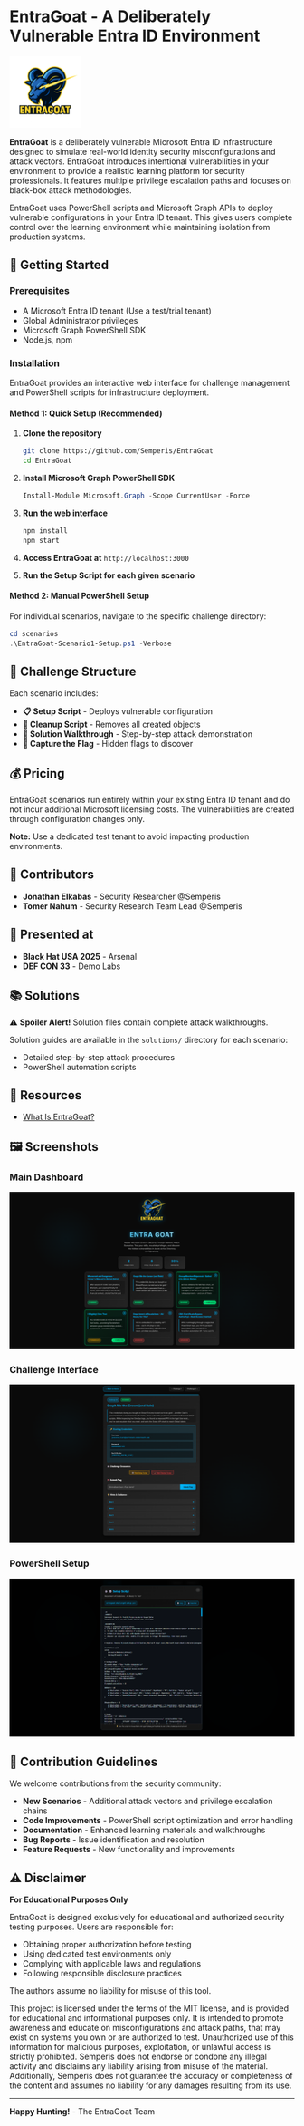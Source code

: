 # EntraGoat - A Deliberately Vulnerable Entra ID Environment

<img src="./assets/LogoEntra.png" width=25% height=25%>

**EntraGoat** is a deliberately vulnerable Microsoft Entra ID infrastructure designed to simulate real-world identity security misconfigurations and attack vectors. EntraGoat introduces intentional vulnerabilities in your environment to provide a realistic learning platform for security professionals. It features multiple privilege escalation paths and focuses on black-box attack methodologies.

EntraGoat uses PowerShell scripts and Microsoft Graph APIs to deploy vulnerable configurations in your Entra ID tenant. This gives users complete control over the learning environment while maintaining isolation from production systems.


## 🚀 Getting Started

### Prerequisites
- A Microsoft Entra ID tenant (Use a test/trial tenant)
- Global Administrator privileges
- Microsoft Graph PowerShell SDK
- Node.js, npm

### Installation

EntraGoat provides an interactive web interface for challenge management and PowerShell scripts for infrastructure deployment.

#### Method 1: Quick Setup (Recommended)

1. **Clone the repository**
   ```bash
   git clone https://github.com/Semperis/EntraGoat
   cd EntraGoat
   ```

2. **Install Microsoft Graph PowerShell SDK**
   ```powershell
   Install-Module Microsoft.Graph -Scope CurrentUser -Force
   ```

3. **Run the web interface**
   ```bash
   npm install
   npm start
   ```

4. **Access EntraGoat at** `http://localhost:3000`

5. **Run the Setup Script for each given scenario**

#### Method 2: Manual PowerShell Setup

For individual scenarios, navigate to the specific challenge directory:

```powershell
cd scenarios
.\EntraGoat-Scenario1-Setup.ps1 -Verbose
```

## 🎯 Challenge Structure

Each scenario includes:
- **📋 Setup Script** - Deploys vulnerable configuration
- **🧹 Cleanup Script** - Removes all created objects
- **📖 Solution Walkthrough** - Step-by-step attack demonstration
- **🎌 Capture the Flag** - Hidden flags to discover

## 💰 Pricing

EntraGoat scenarios run entirely within your existing Entra ID tenant and do not incur additional Microsoft licensing costs. The vulnerabilities are created through configuration changes only.

**Note:** Use a dedicated test tenant to avoid impacting production environments.

## 👥 Contributors

- **Jonathan Elkabas** - Security Researcher @Semperis
- **Tomer Nahum** - Security Research Team Lead @Semperis

## 🎯 Presented at

- **Black Hat USA 2025** - Arsenal
- **DEF CON 33** - Demo Labs

## 📚 Solutions

⚠️ **Spoiler Alert!** Solution files contain complete attack walkthroughs.

Solution guides are available in the `solutions/` directory for each scenario:
- Detailed step-by-step attack procedures
- PowerShell automation scripts

## 📝  Resources
- [What Is EntraGoat?](https://www.semperis.com/blog/what-is-entragoat-entra-id-simulation-environment/)

## 🖼️ Screenshots

### Main Dashboard
![Main Dashboard](./screenshots/dashboard.png)

### Challenge Interface
![Challenge Interface](./screenshots/challenge-view.png)

### PowerShell Setup
![PowerShell Setup](./screenshots/powershell-setup.png)


## 🤝 Contribution Guidelines

We welcome contributions from the security community:

- **New Scenarios** - Additional attack vectors and privilege escalation chains
- **Code Improvements** - PowerShell script optimization and error handling
- **Documentation** - Enhanced learning materials and walkthroughs
- **Bug Reports** - Issue identification and resolution
- **Feature Requests** - New functionality and improvements

## ⚠️ Disclaimer

**For Educational Purposes Only**

EntraGoat is designed exclusively for educational and authorized security testing purposes. Users are responsible for:
- Obtaining proper authorization before testing
- Using dedicated test environments only
- Complying with applicable laws and regulations
- Following responsible disclosure practices

The authors assume no liability for misuse of this tool.

This project is licensed under the terms of the MIT license, and is provided for educational and informational purposes only. It is intended to promote awareness and educate on misconfigurations and attack paths, that may exist on systems you own or are authorized to test. Unauthorized use of this information for malicious purposes, exploitation, or unlawful access is strictly prohibited. Semperis does not endorse or condone any illegal activity and disclaims any liability arising from misuse of the material. Additionally, Semperis does not guarantee the accuracy or completeness of the content and assumes no liability for any damages resulting from its use.

---

**Happy Hunting!** - The EntraGoat Team
